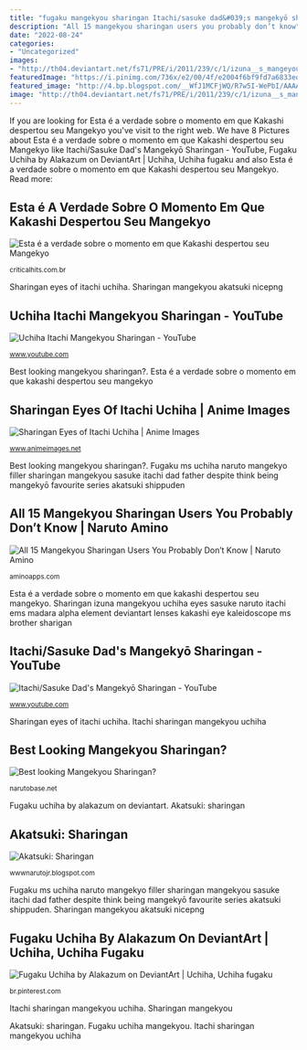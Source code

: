 ```yaml
---
title: "fugaku mangekyou sharingan Itachi/sasuke dad&#039;s mangekyō sharingan"
description: "All 15 mangekyou sharingan users you probably don’t know"
date: "2022-08-24"
categories:
- "Uncategorized"
images:
- "http://th04.deviantart.net/fs71/PRE/i/2011/239/c/1/izuna__s_mangeyou_sharingan_by_alpha_element-d47xtou.jpg"
featuredImage: "https://i.pinimg.com/736x/e2/00/4f/e2004f6bf9fd7a6833ed5c5ce2b21a59.jpg"
featured_image: "http://4.bp.blogspot.com/__WfJ1MCFjWQ/R7w5I-WePbI/AAAAAAAAAD4/kdomA6bDBdQ/s400/sharingan.png"
image: "http://th04.deviantart.net/fs71/PRE/i/2011/239/c/1/izuna__s_mangeyou_sharingan_by_alpha_element-d47xtou.jpg"
---
```


If you are looking for Esta é a verdade sobre o momento em que Kakashi despertou seu Mangekyo you've visit to the right web. We have 8 Pictures about Esta é a verdade sobre o momento em que Kakashi despertou seu Mangekyo like Itachi/Sasuke Dad&#039;s Mangekyō Sharingan - YouTube, Fugaku Uchiha by Alakazum on DeviantArt | Uchiha, Uchiha fugaku and also Esta é a verdade sobre o momento em que Kakashi despertou seu Mangekyo. Read more:

## Esta é A Verdade Sobre O Momento Em Que Kakashi Despertou Seu Mangekyo

![Esta é a verdade sobre o momento em que Kakashi despertou seu Mangekyo](https://criticalhits.com.br/wp-content/uploads/2018/08/kakashi-sharingan-01.jpg "Fugaku uchiha by alakazum on deviantart")

<small>criticalhits.com.br</small>

Sharingan eyes of itachi uchiha. Sharingan mangekyou akatsuki nicepng

## Uchiha Itachi Mangekyou Sharingan - YouTube

![Uchiha Itachi Mangekyou Sharingan - YouTube](https://i.ytimg.com/vi/BlIXfbojSXk/hqdefault.jpg "Fugaku uchiha mangekyou")

<small>www.youtube.com</small>

Best looking mangekyou sharingan?. Esta é a verdade sobre o momento em que kakashi despertou seu mangekyo

## Sharingan Eyes Of Itachi Uchiha | Anime Images

![Sharingan Eyes of Itachi Uchiha | Anime Images](https://www.animeimages.net/wp-content/uploads/2017/02/itachi_uchiha_60.jpg "Itachi sharingan mangekyou uchiha")

<small>www.animeimages.net</small>

Best looking mangekyou sharingan?. Fugaku ms uchiha naruto mangekyo filler sharingan mangekyou sasuke itachi dad father despite think being mangekyō favourite series akatsuki shippuden

## All 15 Mangekyou Sharingan Users You Probably Don’t Know | Naruto Amino

![All 15 Mangekyou Sharingan Users You Probably Don’t Know | Naruto Amino](http://pm1.narvii.com/6306/ebe8f4535a921451d26a10db229cf3ba0eb5a35e_00.jpg "Uchiha itachi mangekyou sharingan")

<small>aminoapps.com</small>

Esta é a verdade sobre o momento em que kakashi despertou seu mangekyo. Sharingan izuna mangekyou uchiha eyes sasuke naruto itachi ems madara alpha element deviantart lenses kakashi eye kaleidoscope ms brother sharigan

## Itachi/Sasuke Dad&#039;s Mangekyō Sharingan - YouTube

![Itachi/Sasuke Dad&#039;s Mangekyō Sharingan - YouTube](https://i.ytimg.com/vi/e5HfCcII84M/maxresdefault.jpg "Sharingan eyes of itachi uchiha")

<small>www.youtube.com</small>

Sharingan eyes of itachi uchiha. Itachi sharingan mangekyou uchiha

## Best Looking Mangekyou Sharingan?

![Best looking Mangekyou Sharingan?](http://th04.deviantart.net/fs71/PRE/i/2011/239/c/1/izuna__s_mangeyou_sharingan_by_alpha_element-d47xtou.jpg "Esta é a verdade sobre o momento em que kakashi despertou seu mangekyo")

<small>narutobase.net</small>

Fugaku uchiha by alakazum on deviantart. Akatsuki: sharingan

## Akatsuki: Sharingan

![Akatsuki: Sharingan](http://4.bp.blogspot.com/__WfJ1MCFjWQ/R7w5I-WePbI/AAAAAAAAAD4/kdomA6bDBdQ/s400/sharingan.png "All 15 mangekyou sharingan users you probably don’t know")

<small>wwwnarutojr.blogspot.com</small>

Fugaku ms uchiha naruto mangekyo filler sharingan mangekyou sasuke itachi dad father despite think being mangekyō favourite series akatsuki shippuden. Sharingan mangekyou akatsuki nicepng

## Fugaku Uchiha By Alakazum On DeviantArt | Uchiha, Uchiha Fugaku

![Fugaku Uchiha by Alakazum on DeviantArt | Uchiha, Uchiha fugaku](https://i.pinimg.com/736x/e2/00/4f/e2004f6bf9fd7a6833ed5c5ce2b21a59.jpg "Sharingan mangekyou akatsuki nicepng")

<small>br.pinterest.com</small>

Itachi sharingan mangekyou uchiha. Sharingan mangekyou

Akatsuki: sharingan. Fugaku uchiha mangekyou. Itachi sharingan mangekyou uchiha
